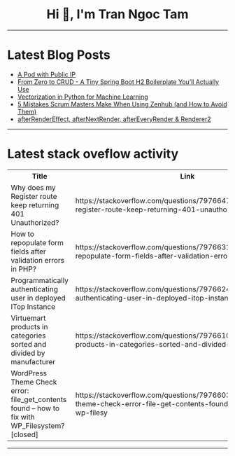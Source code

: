 <h1 align="center">Hi 👋, I'm Tran Ngoc Tam</h1>

---

# Latest Blog Posts 
<!-- BLOG-POST-LIST:START -->
- [A Pod with Public IP](https://dev.to/abhijeetmohanan/a-pod-with-public-ip-59m7)
- [From Zero to CRUD - A Tiny Spring Boot H2 Boilerplate You’ll Actually Use](https://dev.to/boiler_agents/from-zero-to-crud-a-tiny-spring-boot-h2-boilerplate-youll-actually-use-15k6)
- [Vectorization in Python for Machine Learning](https://dev.to/stephcrown/vectorization-in-python-for-machine-learning-5hne)
- [5 Mistakes Scrum Masters Make When Using Zenhub &lpar;and How to Avoid Them&rpar;](https://dev.to/gsauzande/5-mistakes-scrum-masters-make-when-using-zenhub-and-how-to-avoid-them-4fbh)
- [afterRenderEffect, afterNextRender, afterEveryRender &amp; Renderer2](https://dev.to/this-is-angular/afterrendereffect-afternextrender-aftereveryrender-renderer2-106o)
<!-- BLOG-POST-LIST:END -->

---

# Latest stack oveflow activity
<table>
  <tr><th>Title</th><th>Link</th></tr>
  <!-- STACKOVERFLOW:START --><tr><td>Why does my Register route keep returning 401 Unauthorized?</td><td>https://stackoverflow.com/questions/79766473/why-does-my-register-route-keep-returning-401-unauthorized</td></tr><tr><td>How to repopulate form fields after validation errors in PHP?</td><td>https://stackoverflow.com/questions/79766319/how-to-repopulate-form-fields-after-validation-errors-in-php</td></tr><tr><td>Programmatically authenticating user in deployed ITop Instance</td><td>https://stackoverflow.com/questions/79766248/programmatically-authenticating-user-in-deployed-itop-instance</td></tr><tr><td>Virtuemart products in categories sorted and divided by manufacturer</td><td>https://stackoverflow.com/questions/79766102/virtuemart-products-in-categories-sorted-and-divided-by-manufacturer</td></tr><tr><td>WordPress Theme Check error: file_get_contents found – how to fix with WP_Filesystem? [closed]</td><td>https://stackoverflow.com/questions/79766033/wordpress-theme-check-error-file-get-contents-found-how-to-fix-with-wp-filesy</td></tr><!-- STACKOVERFLOW:END -->
</table>

---


